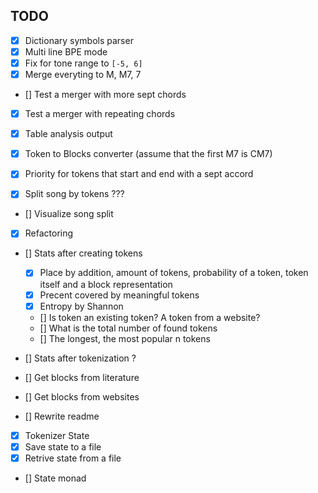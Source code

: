 ## TODO

- [x] Dictionary symbols parser
- [x] Multi line BPE mode
- [x] Fix for tone range to `[-5, 6]`
- [x] Merge everyting to M, M7, 7
- [] Test a merger with more sept chords
- [x] Test a merger with repeating chords

- [x] Table analysis output
- [x] Token to Blocks converter (assume that the first M7 is CM7)
- [x] Priority for tokens that start and end with a sept accord
- [x] Split song by tokens ???
- [] Visualize song split

- [x] Refactoring
- [] Stats after creating tokens
    - [x] Place by addition, amount of tokens, probability of a token, token itself and a block representation
    - [x] Precent covered by meaningful tokens
    - [x] Entropy by Shannon
    - [] Is token an existing token? A token from a website?
    - [] What is the total number of found tokens
    - [] The longest, the most popular n tokens
- [] Stats after tokenization ?

- [] Get blocks from literature
- [] Get blocks from websites
- [] Rewrite readme

- [x] Tokenizer State
- [x] Save state to a file
- [x] Retrive state from a file
- [] State monad
